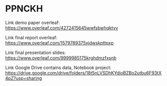 # PPNCKH

Link demo paper overleaf: https://www.overleaf.com/4272415645wwfsbwhqktyv

Link final report overleaf: https://www.overleaf.com/1579789375xjdwskpttpxp

Link final presentation slides: https://www.overleaf.com/9999985175krghdmzfxsnb

Link Google Drive contains data, Notebook project: https://drive.google.com/drive/folders/18t5nLVSDhKYdioBZBo2utbu6F93tX4pZ?usp=sharing
